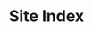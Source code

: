 ---
title: Site Index
layout: collection-siteindex
permalink: /siteindex/
collection: pages
# entries_layout: grid
# classes: wide
---